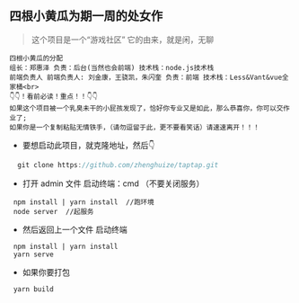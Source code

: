 ## 四根小黄瓜为期一周的处女作
> 这个项目是一个“游戏社区” 它的由来，就是闲，无聊
```
四根小黄瓜的分配
组长：郑惠泽 负责：后台(当然也会前端) 技术栈：node.js技术栈
前端负责人 前端负责人: 刘金康，王骁凯，朱闪奎 负责：前端 技术栈：Less&Vant&vue全家桶<br>
👇👇！看前必读！重点！！👇👇
如果这个项目被一个乳臭未干的小屁孩发现了，恰好你专业又是如此，那么恭喜你，你可以交作业了;
如果你是一个复制粘贴无情铁手，（请勿逗留于此，更不要看笑话）请速速离开！！！
```
+ 要想启动此项目，就克隆地址，然后👇
```javascript
  git clone https://github.com/zhenghuize/taptap.git
```
+ 打开 admin 文件  启动终端：cmd （不要关闭服务）
```
 npm install | yarn install  //跑环境
 node server  //起服务
```
+ 然后返回上一个文件 启动终端
```
 npm install | yarn install
 yarn serve
```
+ 如果你要打包
```
 yarn build
```

